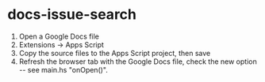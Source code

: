 # docs-issue-search

1. Open a Google Docs file
2. Extensions -> Apps Script
3. Copy the source files to the Apps Script project, then save
4. Refresh the browser tab with the Google Docs file, check the new option -- see main.hs "onOpen()".